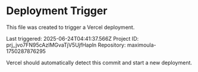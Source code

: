 # Deployment Trigger

This file was created to trigger a Vercel deployment.

Last triggered: 2025-06-24T04:41:37.566Z
Project ID: prj_jvo7FN95cAzIMGvaTjV5UjfHapln
Repository: maximoula-1750287876295

Vercel should automatically detect this commit and start a new deployment.
